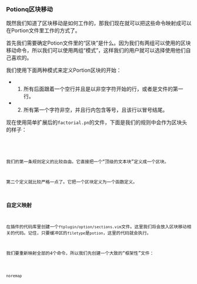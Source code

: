 ### Potionq区块移动

既然我们知道了区块移动是如何工作的，那我们现在就可以把这些命令映射成可以在Portion文件里工作的方式了。

首先我们需要确定Potion文件里的“区块”是什么。因为我们有两组可以使用的区块移动命令，所以我们可以使用两组“模式”，这样我们的用户就可以选择使用他们自己喜欢的。

我们使用下面两种模式来定义Portion区块的开始：

- 1. 所有后面跟着一个空行并且是以非空字符开始的行，或者是文件的第一行。
- 2. 所有第一个字符非空，并且行内包含等号，且该行以冒号结尾。

现在使用简单扩展后的`factorial.pn`的文件，下面是我们的规则中会作为区块头的样子：

<pre><code
# factorial.pn                              1
# Print some factorials, just for fun.

factorial = (n):                            1 2
    total = 1

    n to 1 (i):
        total *= i.

    total.

print_line = ():                            1 2
    "-=-=-=-=-=-=-=-\n" print.

print_factorial = (i):                      1 2
    i string print
    '! is: ' print
    factorial (i) string print
    "\n" print.

"Here are some factorials:\n\n" print       1

print_line ()                               1
10 times (i):
    print_factorial (i).
print_line ()
</code></pre>

我们的第一条规则定义的比较自由。它直接把一个“顶级的文本块”定义成一个区块。

第二个定义就比较严格一点了。它把一个区块定义为一个函数定义。

### 自定义映射

在插件的代码库里创建一个`ftplugin/option/sections.vim`文件。这里我们将会放入区块移动相关的代码。记住，只要缓冲区的`filetype`是`potion`，这里的代码就会执行。

我们要重新映射全部的4个命令，所以我们先创建一个大致的“框架性”文件：
<pre><code>
noremap <script> <buffer> <silent> [[ <nop>
noremap <script> <buffer> <silent> ]] <nop>

noremap <script> <buffer> <silent> [] <nop>
noremap <script> <buffer> <silent> ][ <nop>
</code></pre>

注意我们用了`noremap`而不是`nnoremap`命令，因为我们想让这些命令能够在操作符待定模式下也能够使用。这样的话，你就可以使用`d]]`这样的命令来完成“删除从当前位置到下一个区块”的动作。

我们让这些命令是缓冲区本地的，这样他们就只会作用在Potion文件上，而不是全局有效。

我们把这些命令设置成静默模式，因为用户不会关心区块直接移动的具体细节的。

### 使用函数

对于这几个命令而言，区块移动的代码逻辑都是很相似的，所以我们可以把这些代码封装到一个函数里，来供我们的映射调用。

你会在很多Vim的插件里看到类似这样的策略。这样的代码比一大堆的映射代码更加易于阅读和维护。

修改`sections.vm`文件，包含如下内容：
<pre><code>
function! s:NextSection(type, backwards)
endfunction

noremap <script> <buffer> <silent> ]]
        \ :call <SID>NextSection(1, 0)<cr>

noremap <script> <buffer> <silent> [[
        \ :call <SID>NextSection(1, 1)<cr>

noremap <script> <buffer> <silent> ][
        \ :call <SID>NextSection(2, 0)<cr>

noremap <script> <buffer> <silent> []
        \ :call <SID>NextSection(2, 1)<cr>
</code></pre>

这里我使用了Vim的行连续特性，因为这里的代码行的长度对我而言有点超长了。注意反斜杠符号是怎么在第二行的开头来续上第一行的。阅读`help line-continuation`来了解更多内容。

注意我们使用了<SID>以及一个本地的函数来避免全局的命名空间被我们的帮助函数所污染。

每个映射只是简单地用合适的参数来调用`NextSection`函数来达到移动的目的。现在我们可以开始来实现`NextSection`函数了。

### 基本移动

我们先想想我们的函数需要做些什么。我们想把光标移动到下一个“区块”，一个很方便的能够移动光标的方式就是通过`/`和`?`命令。

编辑`NextSection`函数，内容如下：
<pre><code>
function! s:NextSection(type, backwards)
    if a:backwards
        let dir = '?'
    else
        let dir = '/'
    endif

    execute 'silent normal! ' . dir . 'foo' . "\r"
endfunction
</code></pre>

这个函数里使用了我们之前已经知道的`execute normal!`模式来完成`/foo`和`?foo`的功能，具体使用哪个取决于`backwards`的值。这样开始很不错。

继续下去，我们很显然不是要查找像`foo`这样的内容，而且我们要查找的文本模式依赖于我们究竟是用区块的第一个还是第二个区块头的定义。

编辑`NextSection`的内容如下所示：
<pre><code>
function! s:NextSection(type, backwards)
    if a:type == 1
        let pattern = 'one'
    elseif a:type == 2
        let pattern = 'two'
    endif

    if a:backwards
        let dir = '?'
    else
        let dir = '/'
    endif

    execute 'silent normal! ' . dir . pattern . "\r"
endfunction
</code></pre>

我们现在需要做的只是把文本的模式填进去，那我们就直接开始把。

### 顶级文本块

用下面的文本替换第一个`let pattern = '..' `的文本行：
<pre><code>
let pattern = `\v(\n\n^\S|%^)`
<code></pre>

要理解上面的正则表达式，只需要回忆一下我们之前所要实现的“区块”的定义：

	所有后面跟着一个空行并且是以非空字符开始的行，或者是文件的第一行。

第一行开头的`\v`命令直接强制进入我们之前见过的`非常魔法`模式。

这个正则表达式剩下的就是有两个选项组成的分组。首先,`\n\n^\S`会查找“一个新行，它后面跟着另外一个新行，还跟着一个非空的字符”。这是我们定义里的第一种。

另外一个正则项是`%^`，这是Vim正则里的一个特殊的元字符，表示“文件的开始”。

现在，我们已经到了可以尝试第一组映射的时候了。保存`ftplugin/potion/sections.vm`文件，然后在你的Potion文件里运行`:set filetype=potion`。这个时候，`[[`和`]]`命令应该能够起作用了，不过它们还是有点奇怪的。

### 搜索标志

你会发现当你在区块间移动时，你的光标实际上在真正需要跳到的行的上一行。在继续阅读之前先思考一下为什么会是这样的结果。

答案是当我们使用`/`或者`?`进行搜索的时候，Vim或默认把光标移动到匹配项的开始处。例如，让我们使用`/foo`命令的时候，你的光标会出现在`foo`的`f`上。

要让Vim把光标放在匹配到的字符串的末尾而不是开始处，我们可以使用搜索标识符。在你的Potion文件里，尝试下面的搜索命令：
<pre><code>
/factorial/e
</code></pre>

Vim会查找`factorial`这个单词，并且把你带到这个单词所在的位置。按`n`来在几个匹配的文本之间移动。标识符`e`告诉Vim来把光标移动到匹配字符串的末尾处。再试试反向查找的命令：
<pre><code>
?factorial?e
</code></pre>

我们来修改我们的函数，使用搜索标识符来把光标放到匹配的区块的下一行的末尾：
<pre><code>
function! s:NextSection(type, backwards)
    if a:type == 1
        let pattern = '\v(\n\n^\S|%^)'
        let flags = 'e'
    elseif a:type == 2
        let pattern = 'two'
        let flags = ''
    endif

    if a:backwards
        let dir = '?'
    else
        let dir = '/'
    endif

    execute 'silent normal! ' . dir . pattern . dir . flags . "\r"
endfunction
</code></pre>

这里我们做了两处改动。首先，我们根据区块移动的类型设置`type`变量的值。现在我们只需要关心第一种类型，这种情况下需要一个`e`标识。

其次，我们需要把`dir`和`flags`拼接到搜索串后面。这样会根据搜索的方向添加上`?e`或者`/e`。

保存文件，切换会你的Potion文件，并且运行`:set ft=potion`来让改动生效。现在再试试`[[`和`]]`，它们能够很好地运行了！

### 函数定义

现在来实现我们的第二个“区块”的定义了，幸运的是，这个比上一个简单明了。会议一下我们之前的定义：

	所有第一个字符非空，并且行内包含等号，且该行以冒号结尾。

我们可以用一个很简单的正则来查找这些行。修改函数中的第二个`let pattern = '...'`为：
<pre><code>
let pattern = '\v^\S.*\=.*:$'
</code></pre>

这个函数看起来比第一个简单，就作为一个练习留给读者自己去理解了 —— 它是对上面的定义的一个很直观的表示。

保存文件，在`factorial.pn`中运行`:set filetype=potion`，然后试试新的`][`和`[]`映射。它们应该能够正常运行。

这里我们不需要搜索标识，因为把光标放在匹配行的开始（默认模式）就可以了。

### 可视模式

我们的区块移动明了在normal模式下运行的很好，现在我们需要添加一点东西，让它们也能够在visual模式下工作。首先，把函数修改成如下所示：
<pre><code>
function! s:NextSection(type, backwards, visual)
    if a:visual
        normal! gv
    endif

    if a:type == 1
        let pattern = '\v(\n\n^\S|%^)' 
        let flags = 'e'
    elseif a:type == 2
        let pattern = '\v^\S.*\=.*:$'
        let flags = ''
    endif

    if a:backwards
        let dir = '?'
    else
        let dir = '/'
    endif

    execute 'silent normal! ' . dir . pattern . dir . flags . "\r"
endfunction
</code></pre>

这里有两点改动。首先，添加了一个额外的参数，用来标识函数是否是在visual模式下调用的。其次，如果是在visual模式下调用的，我们运行`gv`来保存可视模式下选择的内容。






